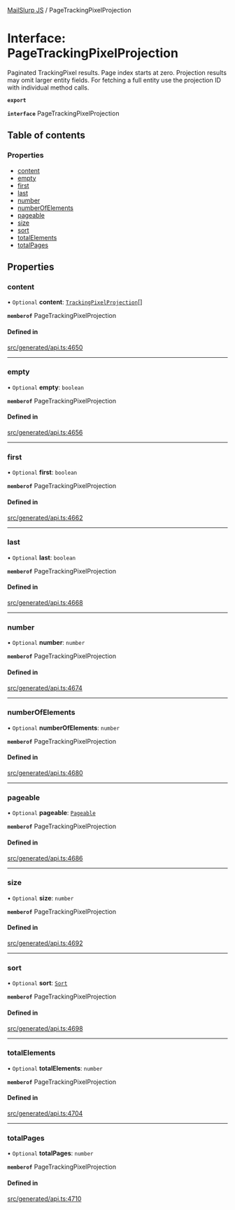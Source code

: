 [MailSlurp JS](../README.md) / PageTrackingPixelProjection

# Interface: PageTrackingPixelProjection

Paginated TrackingPixel results. Page index starts at zero. Projection results may omit larger entity fields. For fetching a full entity use the projection ID with individual method calls.

**`export`**

**`interface`** PageTrackingPixelProjection

## Table of contents

### Properties

- [content](PageTrackingPixelProjection.md#content)
- [empty](PageTrackingPixelProjection.md#empty)
- [first](PageTrackingPixelProjection.md#first)
- [last](PageTrackingPixelProjection.md#last)
- [number](PageTrackingPixelProjection.md#number)
- [numberOfElements](PageTrackingPixelProjection.md#numberofelements)
- [pageable](PageTrackingPixelProjection.md#pageable)
- [size](PageTrackingPixelProjection.md#size)
- [sort](PageTrackingPixelProjection.md#sort)
- [totalElements](PageTrackingPixelProjection.md#totalelements)
- [totalPages](PageTrackingPixelProjection.md#totalpages)

## Properties

### content

• `Optional` **content**: [`TrackingPixelProjection`](TrackingPixelProjection.md)[]

**`memberof`** PageTrackingPixelProjection

#### Defined in

[src/generated/api.ts:4650](https://github.com/mailslurp/mailslurp-client/blob/004c609/src/generated/api.ts#L4650)

___

### empty

• `Optional` **empty**: `boolean`

**`memberof`** PageTrackingPixelProjection

#### Defined in

[src/generated/api.ts:4656](https://github.com/mailslurp/mailslurp-client/blob/004c609/src/generated/api.ts#L4656)

___

### first

• `Optional` **first**: `boolean`

**`memberof`** PageTrackingPixelProjection

#### Defined in

[src/generated/api.ts:4662](https://github.com/mailslurp/mailslurp-client/blob/004c609/src/generated/api.ts#L4662)

___

### last

• `Optional` **last**: `boolean`

**`memberof`** PageTrackingPixelProjection

#### Defined in

[src/generated/api.ts:4668](https://github.com/mailslurp/mailslurp-client/blob/004c609/src/generated/api.ts#L4668)

___

### number

• `Optional` **number**: `number`

**`memberof`** PageTrackingPixelProjection

#### Defined in

[src/generated/api.ts:4674](https://github.com/mailslurp/mailslurp-client/blob/004c609/src/generated/api.ts#L4674)

___

### numberOfElements

• `Optional` **numberOfElements**: `number`

**`memberof`** PageTrackingPixelProjection

#### Defined in

[src/generated/api.ts:4680](https://github.com/mailslurp/mailslurp-client/blob/004c609/src/generated/api.ts#L4680)

___

### pageable

• `Optional` **pageable**: [`Pageable`](Pageable.md)

**`memberof`** PageTrackingPixelProjection

#### Defined in

[src/generated/api.ts:4686](https://github.com/mailslurp/mailslurp-client/blob/004c609/src/generated/api.ts#L4686)

___

### size

• `Optional` **size**: `number`

**`memberof`** PageTrackingPixelProjection

#### Defined in

[src/generated/api.ts:4692](https://github.com/mailslurp/mailslurp-client/blob/004c609/src/generated/api.ts#L4692)

___

### sort

• `Optional` **sort**: [`Sort`](Sort.md)

**`memberof`** PageTrackingPixelProjection

#### Defined in

[src/generated/api.ts:4698](https://github.com/mailslurp/mailslurp-client/blob/004c609/src/generated/api.ts#L4698)

___

### totalElements

• `Optional` **totalElements**: `number`

**`memberof`** PageTrackingPixelProjection

#### Defined in

[src/generated/api.ts:4704](https://github.com/mailslurp/mailslurp-client/blob/004c609/src/generated/api.ts#L4704)

___

### totalPages

• `Optional` **totalPages**: `number`

**`memberof`** PageTrackingPixelProjection

#### Defined in

[src/generated/api.ts:4710](https://github.com/mailslurp/mailslurp-client/blob/004c609/src/generated/api.ts#L4710)
